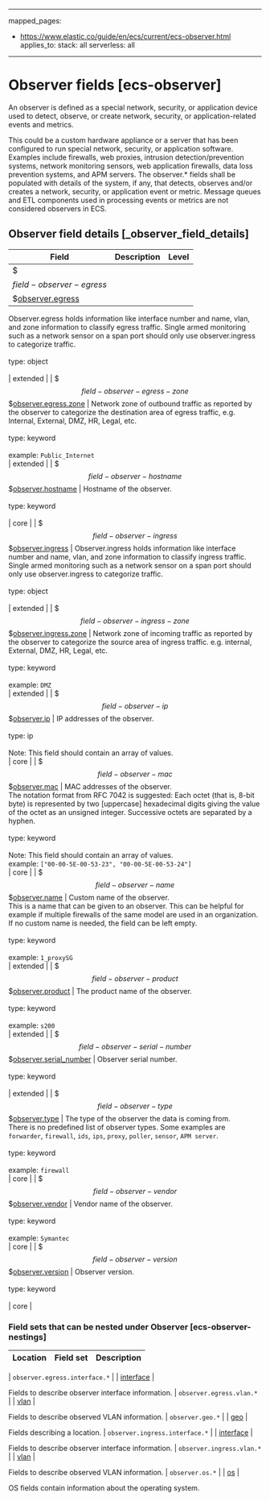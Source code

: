 <!-- This file is automatically generated. Don't edit it manually! -->
---
mapped_pages:
  - https://www.elastic.co/guide/en/ecs/current/ecs-observer.html
applies_to:
  stack: all
  serverless: all
---

# Observer fields [ecs-observer]

An observer is defined as a special network, security, or application device used to detect, observe, or create network, security, or application-related events and metrics.

This could be a custom hardware appliance or a server that has been configured to run special network, security, or application software. Examples include firewalls, web proxies, intrusion detection/prevention systems, network monitoring sensors, web application firewalls, data loss prevention systems, and APM servers. The observer.* fields shall be populated with details of the system, if any, that detects, observes and/or creates a network, security, or application event or metric. Message queues and ETL components used in processing events or metrics are not considered observers in ECS.

## Observer field details [_observer_field_details]

| Field | Description | Level |
| --- | --- | --- |
| $$$field-observer-egress$$$[observer.egress](#field-observer-egress) |
Observer.egress holds information like interface number and name, vlan, and zone information to classify egress traffic.  Single armed monitoring such as a network sensor on a span port should only use observer.ingress to categorize traffic.<br><br>type: object<br><br>
 | extended |
| $$$field-observer-egress-zone$$$[observer.egress.zone](#field-observer-egress-zone) |
Network zone of outbound traffic as reported by the observer to categorize the destination area of egress traffic, e.g. Internal, External, DMZ, HR, Legal, etc.<br><br>type: keyword<br><br>
example: `Public_Internet`<br> | extended |
| $$$field-observer-hostname$$$[observer.hostname](#field-observer-hostname) |
Hostname of the observer.<br><br>type: keyword<br><br>
 | core |
| $$$field-observer-ingress$$$[observer.ingress](#field-observer-ingress) |
Observer.ingress holds information like interface number and name, vlan, and zone information to classify ingress traffic.  Single armed monitoring such as a network sensor on a span port should only use observer.ingress to categorize traffic.<br><br>type: object<br><br>
 | extended |
| $$$field-observer-ingress-zone$$$[observer.ingress.zone](#field-observer-ingress-zone) |
Network zone of incoming traffic as reported by the observer to categorize the source area of ingress traffic. e.g. internal, External, DMZ, HR, Legal, etc.<br><br>type: keyword<br><br>
example: `DMZ`<br> | extended |
| $$$field-observer-ip$$$[observer.ip](#field-observer-ip) |
IP addresses of the observer.<br><br>type: ip<br><br>
Note: This field should contain an array of values.<br>
 | core |
| $$$field-observer-mac$$$[observer.mac](#field-observer-mac) |
MAC addresses of the observer.<br>The notation format from RFC 7042 is suggested: Each octet (that is, 8-bit byte) is represented by two [uppercase] hexadecimal digits giving the value of the octet as an unsigned integer. Successive octets are separated by a hyphen.<br><br>type: keyword<br><br>
Note: This field should contain an array of values.<br>
example: `["00-00-5E-00-53-23", "00-00-5E-00-53-24"]`<br> | core |
| $$$field-observer-name$$$[observer.name](#field-observer-name) |
Custom name of the observer.<br>This is a name that can be given to an observer. This can be helpful for example if multiple firewalls of the same model are used in an organization.<br>If no custom name is needed, the field can be left empty.<br><br>type: keyword<br><br>
example: `1_proxySG`<br> | extended |
| $$$field-observer-product$$$[observer.product](#field-observer-product) |
The product name of the observer.<br><br>type: keyword<br><br>
example: `s200`<br> | extended |
| $$$field-observer-serial-number$$$[observer.serial_number](#field-observer-serial-number) |
Observer serial number.<br><br>type: keyword<br><br>
 | extended |
| $$$field-observer-type$$$[observer.type](#field-observer-type) |
The type of the observer the data is coming from.<br>There is no predefined list of observer types. Some examples are `forwarder`, `firewall`, `ids`, `ips`, `proxy`, `poller`, `sensor`, `APM server`.<br><br>type: keyword<br><br>
example: `firewall`<br> | core |
| $$$field-observer-vendor$$$[observer.vendor](#field-observer-vendor) |
Vendor name of the observer.<br><br>type: keyword<br><br>
example: `Symantec`<br> | core |
| $$$field-observer-version$$$[observer.version](#field-observer-version) |
Observer version.<br><br>type: keyword<br><br>
 | core |


### Field sets that can be nested under Observer [ecs-observer-nestings]

| Location | Field set | Description |
|---|---|---|

| `observer.egress.interface.*` |
| [interface](#ecs-interface) |

Fields to describe observer interface information.
| `observer.egress.vlan.*` |
| [vlan](#ecs-vlan) |

Fields to describe observed VLAN information.
| `observer.geo.*` |
| [geo](#ecs-geo) |

Fields describing a location.
| `observer.ingress.interface.*` |
| [interface](#ecs-interface) |

Fields to describe observer interface information.
| `observer.ingress.vlan.*` |
| [vlan](#ecs-vlan) |

Fields to describe observed VLAN information.
| `observer.os.*` |
| [os](#ecs-os) |

OS fields contain information about the operating system.
